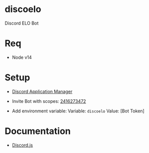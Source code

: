 # discoelo

Discord ELO Bot

# Req

- Node v14

# Setup

- [Discord Application Manager](https://discord.com/developers/applications)

- Invite Bot with scopes: [2416273472](https://discord.com/oauth2/authorize?client_id=856749429163556874&scope=bot&permissions=2416273472)

- Add environment variable:
  Variable: `discoelo`
  Value: [Bot Token]

# Documentation

- [Discord.js](https://discord.js.org/#/docs/main/stable/general/welcome)
